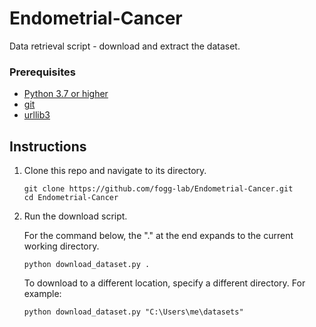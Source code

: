 # Endometrial-Cancer

Data retrieval script - download and extract the dataset.

### Prerequisites
- [Python 3.7 or higher](https://www.python.org/downloads/)
- [git](https://git-scm.com/)
- [urllib3](https://pypi.org/project/urllib3/)

## Instructions

1. Clone this repo and navigate to its directory.
    ```
    git clone https://github.com/fogg-lab/Endometrial-Cancer.git
    cd Endometrial-Cancer
    ```

2. Run the download script.

    For the command below, the "." at the end expands to the current working directory.
    ```
    python download_dataset.py .
    ```

    To download to a different location, specify a different directory. For example:
    ```
    python download_dataset.py "C:\Users\me\datasets"
    ```
